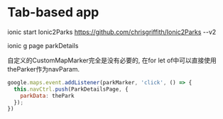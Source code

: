 Tab-based app
===
ionic start Ionic2Parks https://github.com/chrisgriffith/Ionic2Parks --v2


ionic g page parkDetails

自定义的CustomMapMarker完全是没有必要的, 在for let of中可以直接使用theParker作为navParam.

```js
google.maps.event.addListener(parkMarker, 'click', () => {
  this.navCtrl.push(ParkDetailsPage, {
    parkData: thePark
  });
})
```
